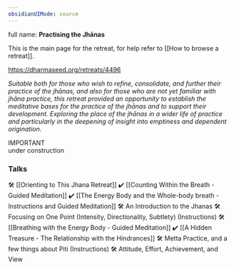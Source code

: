 ```yaml
---
obsidianUIMode: source
---
```

full name: **Practising the Jhānas**

This is the main page for the retreat, for help refer to [[How to browse a retreat]].

https://dharmaseed.org/retreats/4496

_Suitable both for those who wish to refine, consolidate, and further their practice of the jhānas, and also for those who are not yet familiar with jhāna practice, this retreat provided an opportunity to establish the meditative bases for the practice of the jhānas and to support their development. Exploring the place of the jhānas in a wider life of practice and particularly in the deepening of insight into emptiness and dependent origination._
<br/>

<div class="admonition important"><div class="title">IMPORTANT</div><div class="content">
under construction<br/>
</div></div>

### Talks
🛠️ [[Orienting to This Jhana Retreat]]
✔️ [[Counting Within the Breath - Guided Meditation]]
✔️ [[The Energy Body and the Whole-body breath - Instructions and Guided Meditation]]
🛠️ An Introduction to the Jhanas
🛠️ Focusing on One Point (Intensity, Directionality, Subtlety) (Instructions)
🛠️ [[Breathing with the Energy Body - Guided Meditation]]
✔️ [[A Hidden Treasure - The Relationship with the Hindrances]]
🛠️ Metta Practice, and a few things about Piti (Instructions)
🛠️ Attitude, Effort, Achievement, and View
